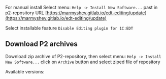 
For manual install Select menu: `Help -> Install New Software...` past in p2-repository URL [https://marmyshev.gitlab.io/edt-editing/update](https://marmyshev.gitlab.io/edt-editing/update)

Select installable feature `Disable Editing plugin for 1C:EDT`

## Download P2 archives

Download zip archive of P2-repository, then select menu: `Help -> Install New Software...` click on `Archive` button and select ziped file of repository

Available versions:

